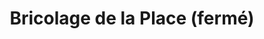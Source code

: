 ---
title: "Bricolage de la Place (fermé)"
url: /haubourdin/bricolage-de-la-place-ferme/
shop: à faire soi-même
---